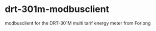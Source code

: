 drt-301m-modbusclient
=====================

modbusclient for the DRT-301M multi tarif energy meter from Forlong


